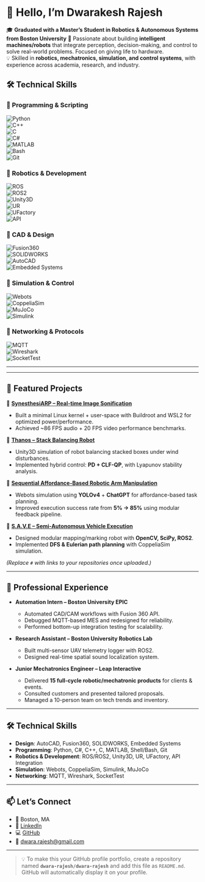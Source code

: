 # 👋 Hello, I’m Dwarakesh Rajesh  

🎓 **Graduated with a Master’s Student in Robotics & Autonomous Systems from Boston University**
🤖 Passionate about building **intelligent machines/robots** that integrate perception, decision-making, and control to solve real-world problems. Focused on giving life to hardware.  
💡 Skilled in **robotics, mechatronics, simulation, and control systems**, with experience across academia, research, and industry.  

## 🛠️ Technical Skills  

### 🔹 Programming & Scripting  
![Python](https://img.shields.io/badge/Python-3776AB?style=for-the-badge&logo=python&logoColor=white)  
![C++](https://img.shields.io/badge/C++-00599C?style=for-the-badge&logo=c%2B%2B&logoColor=white)  
![C](https://img.shields.io/badge/C-000000?style=for-the-badge&logo=c&logoColor=white)  
![C#](https://img.shields.io/badge/C%23-239120?style=for-the-badge&logo=c-sharp&logoColor=white)  
![MATLAB](https://img.shields.io/badge/MATLAB-orange?style=for-the-badge&logo=mathworks&logoColor=white)  
![Bash](https://img.shields.io/badge/Bash-121011?style=for-the-badge&logo=gnu-bash&logoColor=white)  
![Git](https://img.shields.io/badge/Git-F05032?style=for-the-badge&logo=git&logoColor=white)  

### 🔹 Robotics & Development  
![ROS](https://img.shields.io/badge/ROS-22314E?style=for-the-badge&logo=ros&logoColor=white)  
![ROS2](https://img.shields.io/badge/ROS2-22314E?style=for-the-badge&logo=ros&logoColor=white)  
![Unity3D](https://img.shields.io/badge/Unity-000000?style=for-the-badge&logo=unity&logoColor=white)  
![UR](https://img.shields.io/badge/Universal%20Robots-0076A8?style=for-the-badge&logo=universal-robots&logoColor=white)  
![UFactory](https://img.shields.io/badge/UFactory-0078D7?style=for-the-badge&logo=robotframework&logoColor=white)  
![API](https://img.shields.io/badge/API%20Integration-FF6C37?style=for-the-badge&logo=swagger&logoColor=white)  

### 🔹 CAD & Design  
![Fusion360](https://img.shields.io/badge/Fusion%20360-FF6F00?style=for-the-badge&logo=autodesk&logoColor=white)  
![SOLIDWORKS](https://img.shields.io/badge/SOLIDWORKS-E2231A?style=for-the-badge&logo=dassaultsystemes&logoColor=white)  
![AutoCAD](https://img.shields.io/badge/AutoCAD-E51050?style=for-the-badge&logo=autodesk&logoColor=white)  
![Embedded Systems](https://img.shields.io/badge/Embedded%20Systems-00629B?style=for-the-badge&logo=arduino&logoColor=white)  

### 🔹 Simulation & Control  
![Webots](https://img.shields.io/badge/Webots-EB1923?style=for-the-badge&logo=robotframework&logoColor=white)  
![CoppeliaSim](https://img.shields.io/badge/CoppeliaSim-0097A7?style=for-the-badge&logo=simulink&logoColor=white)  
![MuJoCo](https://img.shields.io/badge/MuJoCo-1E88E5?style=for-the-badge&logo=physics&logoColor=white)  
![Simulink](https://img.shields.io/badge/Simulink-FFB300?style=for-the-badge&logo=mathworks&logoColor=white)  

### 🔹 Networking & Protocols  
![MQTT](https://img.shields.io/badge/MQTT-660066?style=for-the-badge&logo=eclipse-mosquitto&logoColor=white)  
![Wireshark](https://img.shields.io/badge/Wireshark-1679A7?style=for-the-badge&logo=wireshark&logoColor=white)  
![SocketTest](https://img.shields.io/badge/SocketTest-005571?style=for-the-badge&logo=protocol&logoColor=white)  

---
---

## 🚀 Featured Projects  

🔹 **[SynesthesiARP – Real-time Image Sonification](#)**  
- Built a minimal Linux kernel + user-space with Buildroot and WSL2 for optimized power/performance.  
- Achieved ~86 FPS audio + 20 FPS video performance benchmarks.  

🔹 **[Thanos – Stack Balancing Robot](#)**  
- Unity3D simulation of robot balancing stacked boxes under wind disturbances.  
- Implemented hybrid control: **PD + CLF-QP**, with Lyapunov stability analysis.  

🔹 **[Sequential Affordance-Based Robotic Arm Manipulation](#)**  
- Webots simulation using **YOLOv4** + **ChatGPT** for affordance-based task planning.  
- Improved execution success rate from **5% → 85%** using modular feedback pipeline.  

🔹 **[S.A.V.E – Semi-Autonomous Vehicle Execution](#)**  
- Designed modular mapping/marking robot with **OpenCV, SciPy, ROS2**.  
- Implemented **DFS & Eulerian path planning** with CoppeliaSim simulation.  

*(Replace `#` with links to your repositories once uploaded.)*  

---

## 💼 Professional Experience  

- **Automation Intern – Boston University EPIC**  
  - Automated CAD/CAM workflows with Fusion 360 API.  
  - Debugged MQTT-based MES and redesigned for reliability.  
  - Performed bottom-up integration testing for scalability.  

- **Research Assistant – Boston University Robotics Lab**  
  - Built multi-sensor UAV telemetry logger with ROS2.  
  - Designed real-time spatial sound localization system.  

- **Junior Mechatronics Engineer – Leap Interactive**  
  - Delivered **15 full-cycle robotic/mechatronic products** for clients & events.  
  - Consulted customers and presented tailored proposals.  
  - Managed a 10-person team on tech trends and inventory.  

---

## 🛠️ Technical Skills  

- **Design**: AutoCAD, Fusion360, SOLIDWORKS, Embedded Systems  
- **Programming**: Python, C#, C++, C, MATLAB, Shell/Bash, Git  
- **Robotics & Development**: ROS/ROS2, Unity3D, UR, UFactory, API Integration  
- **Simulation**: Webots, CoppeliaSim, Simulink, MuJoCo  
- **Networking**: MQTT, Wireshark, SocketTest  

---

## 📫 Let’s Connect  

- 📍 Boston, MA  
- 💼 [LinkedIn](https://linkedin.com/in/dwarakesh-rajesh)  
- 💻 [GitHub](https://github.com/dwara-rajesh)  
- 📧 dwara.rajesh@gmail.com  

---

> 💡 To make this your GitHub profile portfolio, create a repository named **`dwara-rajesh/dwara-rajesh`** and add this file as `README.md`. GitHub will automatically display it on your profile.
